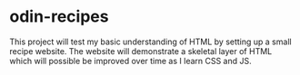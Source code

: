 # odin-recipes
This project will test my basic understanding of HTML by setting up a small recipe website.
The website will demonstrate a skeletal layer of HTML which will possible be improved over time 
as I learn CSS and JS.